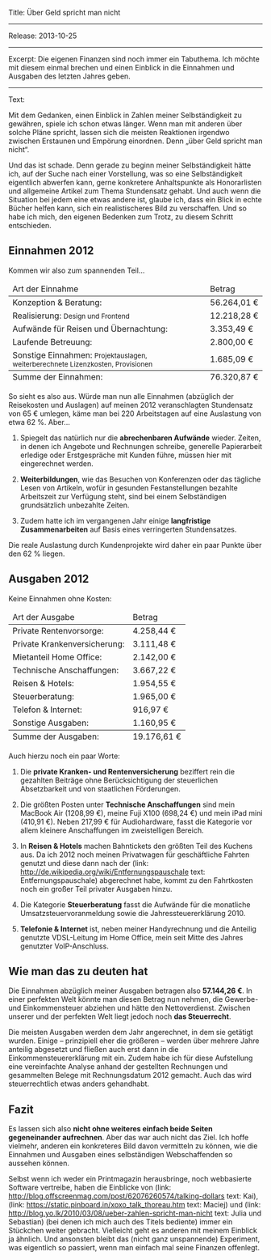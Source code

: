 Title: Über Geld spricht man nicht

----

Release: 2013-10-25

----

Excerpt: Die eigenen Finanzen sind noch immer ein Tabuthema. Ich möchte mit diesem einmal brechen und einen Einblick in die Einnahmen und Ausgaben des letzten Jahres geben.

----

Text:

Mit dem Gedanken, einen Einblick in Zahlen meiner Selbständigkeit zu gewähren, spiele ich schon etwas länger. Wenn man mit anderen über solche Pläne spricht, lassen sich die meisten Reaktionen irgendwo zwischen Erstaunen und Empörung einordnen. Denn „über Geld spricht man nicht“.

Und das ist schade. Denn gerade zu beginn meiner Selbständigkeit hätte ich, auf der Suche nach einer Vorstellung, was so eine Selbständigkeit eigentlich abwerfen kann, gerne konkretere Anhaltspunkte als Honorarlisten und allgemeine Artikel zum Thema Stundensatz gehabt. Und auch wenn die Situation bei jedem eine etwas andere ist, glaube ich, dass ein Blick in echte Bücher helfen kann, sich ein realistischeres Bild zu verschaffen. Und so habe ich mich, den eigenen Bedenken zum Trotz, zu diesem Schritt entschieden.

## Einnahmen 2012

Kommen wir also zum spannenden Teil...

<table>
	<thead>
		<tr>
			<td>Art der Einnahme</td>
			<td>Betrag</td>
		</tr>
	</thead>
	<tbody>
		<tr>
			<td>Konzeption & Beratung:</td>
			<td class="num">56.264,01 €</td>
		</tr>
		<tr>
			<td>
				Realisierung:
				<small>Design und Frontend</small>
			</td>
			<td class="num">12.218,28 €</td>
		</tr>
		<tr>
			<td>Aufwände für Reisen und Übernachtung:</td>
			<td class="num">3.353,49 €</td>
		</tr>
		<tr>
			<td>Laufende Betreuung:</td>
			<td class="num">2.800,00 €</td>
		</tr>
		<tr>
			<td>
				Sonstige Einnahmen:
				<small>Projektauslagen, weiterberechnete Lizenzkosten, Provisionen</small>
			</td>
			<td class="num">1.685,09 €</td>
		</tr>
	</tbody>
	<tfoot>
		<tr>
			<td>Summe der Einnahmen:</td>
			<td class="num">76.320,87 €</td>
		</tr>
	</tfoot>
</table>

So sieht es also aus. Würde man nun alle Einnahmen (abzüglich der Reisekosten und Auslagen) auf meinen 2012 veranschlagten Stundensatz von 65 € umlegen, käme man bei 220 Arbeitstagen auf eine Auslastung von etwa 62 %. Aber...

1. Spiegelt das natürlich nur die **abrechenbaren Aufwände** wieder. Zeiten, in denen ich Angebote und Rechnungen schreibe, generelle Papierarbeit erledige oder Erstgespräche mit Kunden führe, müssen hier mit eingerechnet werden.

2. **Weiterbildungen**, wie das Besuchen von Konferenzen oder das tägliche Lesen von Artikeln, wofür in gesunden Festanstellungen bezahlte Arbeitszeit zur Verfügung steht, sind bei einem Selbständigen grundsätzlich unbezahlte Zeiten.

3. Zudem hatte ich im vergangenen Jahr einige **langfristige Zusammenarbeiten** auf Basis eines verringerten Stundensatzes.

Die reale Auslastung durch Kundenprojekte wird daher ein paar Punkte über den 62 % liegen.


## Ausgaben 2012

Keine Einnahmen ohne Kosten: 

<table>
	<thead>
		<tr>
			<td>Art der Ausgabe</td>
			<td>Betrag</td>
		</tr>
	</thead>
	<tbody>
		<tr>
			<td>Private Rentenvorsorge:</td>
			<td class="num">4.258,44 €</td>
		</tr>
		<tr>
			<td>Private Krankenversicherung:</td>
			<td class="num">3.111,48 €</td>
		</tr>
		<tr>
			<td>Mietanteil Home Office:</td>
			<td class="num">2.142,00 €</td>
		</tr>
		<tr>
			<td>Technische Anschaffungen:</td>
			<td class="num">3.667,22 €</td>
		</tr>
		<tr>
			<td>Reisen & Hotels:</td>
			<td class="num">1.954,55 €</td>
		</tr>
		<tr>
			<td>Steuerberatung:</td>
			<td class="num">1.965,00 €</td>
		</tr>
		<tr>
			<td>Telefon & Internet:</td>
			<td class="num">916,97 €</td>
		</tr>
		<tr>
			<td>Sonstige Ausgaben:</td>
			<td class="num">1.160,95 €</td>
		</tr>
	</tbody>
	<tfoot>
		<tr>
			<td>Summe der Ausgaben:</td>
			<td class="num">19.176,61 €</td>
		</tr>
	</tfoot>
</table>

Auch hierzu noch ein paar Worte:

1. Die **private Kranken- und Rentenversicherung** beziffert rein die gezahlten Beiträge ohne Berücksichtigung der steuerlichen Absetzbarkeit und von staatlichen Förderungen.

2. Die größten Posten unter **Technische Anschaffungen** sind mein MacBook Air (1208,99 €), meine Fuji X100 (698,24 €) und mein iPad mini (410,91 €). Neben 217,99 € für Audiohardware, fasst die Kategorie vor allem kleinere Anschaffungen im zweistelligen Bereich.

3. In **Reisen & Hotels** machen Bahntickets den größten Teil des Kuchens aus. Da ich 2012 noch meinen Privatwagen für geschäftliche Fahrten genutzt und diese dann nach der (link: http://de.wikipedia.org/wiki/Entfernungspauschale text: Entfernungspauschale) abgerechnet habe, kommt zu den Fahrtkosten noch ein großer Teil privater Ausgaben hinzu.

4. Die Kategorie **Steuerberatung** fasst die Aufwände für die monatliche Umsatzsteuervoranmeldung sowie die Jahressteuererklärung 2010.

5. **Telefonie & Internet** ist, neben meiner Handyrechnung und die Anteilig genutzte VDSL-Leitung im Home Office, mein seit Mitte des Jahres genutzter VoIP-Anschluss. 

## <a name="hinweise"></a>Wie man das zu deuten hat</h2>

Die Einnahmen abzüglich meiner Ausgaben betragen also **57.144,26 €**. In einer perfekten Welt könnte man diesen Betrag nun nehmen, die Gewerbe- und Einkommensteuer abziehen und hätte den Nettoverdienst. Zwischen unserer und der perfekten Welt liegt jedoch noch **das Steuerrecht**.

Die meisten Ausgaben werden dem Jahr angerechnet, in dem sie getätigt wurden. Einige – prinzipiell eher die größeren – werden über mehrere Jahre anteilig abgesetzt und fließen auch erst dann in die Einkommensteuererklärung mit ein. Zudem habe ich für diese Aufstellung eine vereinfachte Analyse anhand der gestellten Rechnungen und gesammelten Belege mit Rechnungsdatum 2012 gemacht. Auch das wird steuerrechtlich etwas anders gehandhabt. 

## Fazit

Es lassen sich also **nicht ohne weiteres einfach beide Seiten gegeneinander aufrechnen**. Aber das war auch nicht das Ziel. Ich hoffe vielmehr, anderen ein konkreteres Bild davon vermitteln zu können, wie die Einnahmen und Ausgaben eines selbständigen Webschaffenden so aussehen können.

Selbst wenn ich weder ein Printmagazin herausbringe, noch webbasierte Software vertreibe, haben die Einblicke von (link: http://blog.offscreenmag.com/post/62076260574/talking-dollars text: Kai), (link: https://static.pinboard.in/xoxo_talk_thoreau.htm text: Maciej) und (link: http://blog.yo.lk/2010/03/08/ueber-zahlen-spricht-man-nicht text: Julia und Sebastian) (bei denen ich mich auch des Titels bediente) immer ein Stückchen weiter gebracht. Vielleicht geht es anderen mit meinem Einblick ja ähnlich. Und ansonsten bleibt das (nicht ganz unspannende) Experiment, was eigentlich so passiert, wenn man einfach mal seine Finanzen offenlegt.